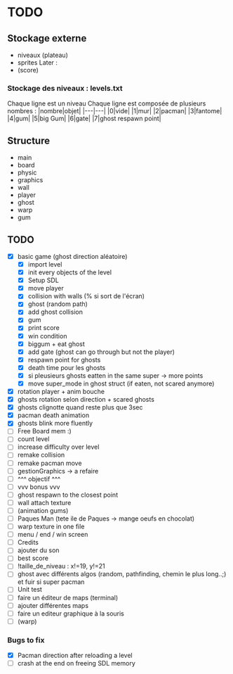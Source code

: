 # TODO

## Stockage externe

- niveaux (plateau)
- sprites
Later :
- (score)

### Stockage des niveaux : levels.txt
Chaque ligne est un niveau
Chaque ligne est composée de plusieurs nombres :
|nombre|objet|
|---|---|
|0|vide|
|1|mur|
|2|pacman|
|3|fantome|
|4|gum|
|5|big Gum|
|6|gate|
|7|ghost respawn point|


## Structure

- main
- board
- physic
- graphics
- wall
- player
- ghost
- warp
- gum

## TODO

- [x] basic game (ghost direction aléatoire)
  - [X] import level
  - [X] init every objects of the level
  - [X] Setup SDL
  - [X] move player
  - [X] collision with walls (% si sort de l'écran)
  - [X] ghost (random path)
  - [X] add ghost collision
  - [X] gum
  - [X] print score
  - [x] win condition
  - [x] biggum + eat ghost
  - [x] add gate (ghost can go through but not the player)
  - [x] respawn point for ghosts
  - [x] death time pour les ghosts
  - [x] si pleusieurs ghosts eatten in the same super -> more points
  - [x] move super_mode in ghost struct (if eaten, not scared anymore)
- [x] rotation player + anim bouche 
- [x] ghosts rotation selon direction + scared ghosts
- [x] ghosts clignotte quand reste plus que 3sec
- [x] pacman death animation
- [x] ghosts blink more fluently
- [ ] Free Board mem :)
- [ ] count level
- [ ] increase difficulty over level
- [ ] remake collision
- [ ] remake pacman move
- [ ] gestionGraphics -> a refaire
- [ ] ^^^ objectif ^^^
- [ ] vvv  bonus   vvv 
- [ ] ghost respawn to the closest point
- [ ] wall attach texture
- [ ] (animation gums)
- [ ] Paques Man (tete ile de Paques -> mange oeufs en chocolat)
- [ ] warp texture in one file
- [ ] menu / end / win screen
- [ ] Credits
- [ ] ajouter du son
- [ ] best score
- [ ] !taille_de_niveau : x!=19, y!=21
- [ ] ghost avec différents algos (random, pathfinding, chemin le plus long..;) et fuir si super pacman
- [ ] Unit test
- [ ] faire un éditeur de maps (terminal)
- [ ] ajouter différentes maps
- [ ] faire un editeur graphique à la souris
- [ ] (warp)

### Bugs to fix

- [x] Pacman direction after reloading a level
- [ ] crash at the end on freeing SDL memory